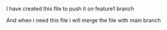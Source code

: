 I have created this file to push it on feature1 branch

And when i need this file i will merge the file with main branch

